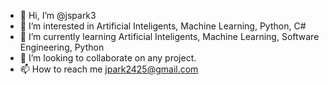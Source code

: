 - 👋 Hi, I’m @jspark3
- 👀 I’m interested in Artificial Inteligents, Machine Learning, Python, C# 
- 🌱 I’m currently learning Artificial Inteligents, Machine Learning, Software Engineering, Python
- 💞️ I’m looking to collaborate on any project.
- 📫 How to reach me jpark2425@gmail.com

<!---
jspark3/jspark3 is a ✨ special ✨ repository because its `README.md` (this file) appears on your GitHub profile.
You can click the Preview link to take a look at your changes.
--->
